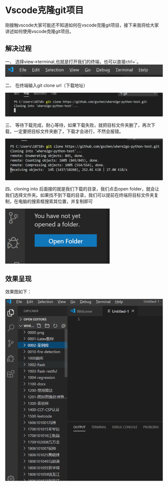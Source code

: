 # Vscode克隆git项目

刚接触vscode大家可能还不知道如何在vscode克隆git项目，接下来我将给大家讲述如何使用vscode克隆git项目。

## 解决过程

一、	选择view->terminal,也就是打开我们的终端，也可以直接ctrl+`。
 ![](assets/20200210-02-王宇-1.png)


二、	在终端输入git clone url（下载地址）
 
  ![](assets/20200210-02-王宇-2.png)


三、	等待下载完成，耐心等待，如果下载失败，就把目标文件夹删了，再次下载，一定要把目标文件夹删了，下载才会进行，不然会报错。
 
  ![](assets/20200210-02-王宇-3.png)

四、cloning into 后面接的就是我们下载的目录，我们点击open folder，就会让我们选择文件夹。如果找不到下载的目录，我们可以提前在终端将目标文件夹复制，在电脑的搜索框搜索其位置，并复制即可
 
  ![](assets/20200210-02-王宇-4.png)

## 效果呈现

效果图如下：
 
 ![](assets/20200210-02-王宇-5.png)
